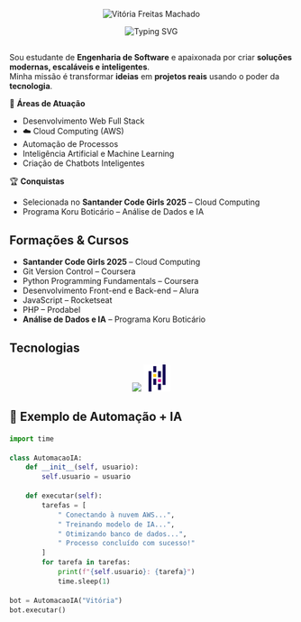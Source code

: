 <!-- Banner Moderno com Nome em Destaque -->
<p align="center">
  <img src="https://capsule-render.vercel.app/api?type=waving&color=9B5DE5&height=120&section=header&text=Vit%C3%B3ria%20Freitas%20Machado&fontColor=fff&fontSize=40&animation=fadeIn&desc=Desenvolvimento%20software%20%7C%20Cloud%20%7C%20IA%20%7C%20Automação&descAlignY=75&descSize=20" alt="Vitória Freitas Machado" />
</p>

<!-- Efeito de Digitação -->
<p align="center">
  <img src="https://readme-typing-svg.herokuapp.com?font=Fira+Code&size=26&duration=3000&pause=700&color=9B5DE5&center=true&vCenter=true&width=800&lines=💻+Desenvolvedora++Full+Stack;☁️++Cloud+%26+Automação;🤖++&+IA" alt="Typing SVG" />
</p>


##  
Sou estudante de **Engenharia de Software** e apaixonada por criar **soluções modernas, escaláveis e inteligentes**.  
Minha missão é transformar **ideias** em **projetos reais** usando o poder da **tecnologia**.

🔹 **Áreas de Atuação**
- Desenvolvimento Web Full Stack  
- ☁️ Cloud Computing (AWS)  
-  Automação de Processos  
-  Inteligência Artificial e Machine Learning  
-  Criação de Chatbots Inteligentes  

🏆 **Conquistas**
-  Selecionada no **Santander Code Girls 2025** – Cloud Computing  
-  Programa Koru Boticário – Análise de Dados e IA  



## Formações & Cursos
- **Santander Code Girls 2025** – Cloud Computing  
- Git Version Control – Coursera  
- Python Programming Fundamentals – Coursera  
- Desenvolvimento Front-end e Back-end – Alura  
- JavaScript – Rocketseat  
- PHP – Prodabel  
- **Análise de Dados e IA** – Programa Koru Boticário  



##  Tecnologias
<p align="center">
  <img src="https://skillicons.dev/icons?i=html,css,javascript,react,nodejs,python,mysql,aws,git,github&theme=light" />
  <img src="https://raw.githubusercontent.com/devicons/devicon/master/icons/pandas/pandas-original.svg" width="48" height="48" alt="Pandas"/>
</p>




## 🤖 Exemplo de Automação + IA
```python
import time

class AutomacaoIA:
    def __init__(self, usuario):
        self.usuario = usuario

    def executar(self):
        tarefas = [
            " Conectando à nuvem AWS...",
            " Treinando modelo de IA...",
            " Otimizando banco de dados...",
            " Processo concluído com sucesso!"
        ]
        for tarefa in tarefas:
            print(f"{self.usuario}: {tarefa}")
            time.sleep(1)

bot = AutomacaoIA("Vitória")
bot.executar()
